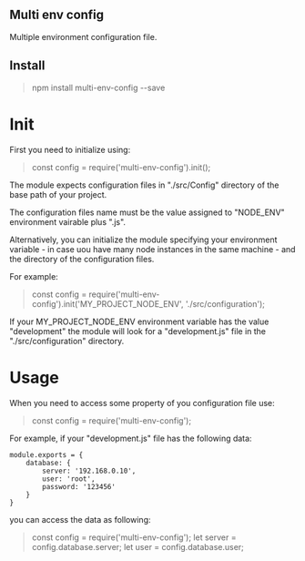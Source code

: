 ## Multi env config

Multiple environment configuration file. 

## Install

> npm install multi-env-config --save


# Init

First you need to initialize using:

> const config = require('multi-env-config').init();

The module expects configuration files in "./src/Config" directory of the base path of your project.

The configuration files name must be the value assigned to "NODE_ENV" environment vairable plus ".js".

Alternatively, you can initialize the module specifying your environment variable - in case uou have many node instances in the same machine - and the directory of the configuration files.

For example:

> const config = require('multi-env-config').init('MY_PROJECT_NODE_ENV', './src/configuration');

If your MY_PROJECT_NODE_ENV environment variable has the value "development" the module will look for a "development.js" file in the "./src/configuration" directory.


# Usage

When you need to access some property of you configuration file use:

> const config = require('multi-env-config');

For example, if your "development.js" file has the following data:

~~~ Coffee-script
module.exports = {
	database: {
 		server: '192.168.0.10',
		user: 'root',
		password: '123456'
	}
}
~~~

you can access the data as following:

> const config = require('multi-env-config');
> let server = config.database.server;
> let user = config.database.user;

